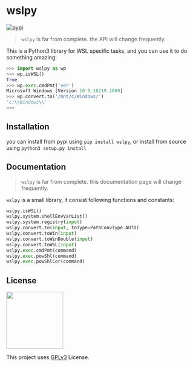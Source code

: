 # wslpy

[![pypi](https://flat.badgen.net/pypi/v/wslpy)](https://pypi.org/project/wslpy/)

> `wslpy` is far from complete. the API will change frequently.

This is a Python3 library for WSL specific tasks, and you can use it to do something amazing:

```python
>>> import wslpy as wp
>>> wp.isWSL()
True
>>> wp.exec.cmdPmt('ver')
Microsoft Windows [Version 10.0.18219.1000]
>>> wp.convert.to('/mnt/c/Windows/')
'c:\\Windows\\'
>>>
```

## Installation

you can install from pypi using `pip install wslpy`, or install from source using `python3 setup.py install`

## Documentation

> `wslpy` is far from complete. this documentation page will change frequently.

`wslpy` is a small library, it consist following functions and constants:

```python
wslpy.isWSL()
wslpy.system.shellEnvVarList()
wslpy.system.registry(input)
wslpy.convert.to(input, toType=PathConvType.AUTO)
wslpy.convert.toWin(input) 
wslpy.convert.toWinDouble(input)
wslpy.convert.toWSL(input) 
wslpy.exec.cmdPmt(command)
wslpy.exec.powShl(command)
wslpy.exec.powShlCor(command)
```

## License

<img width="150" src="https://www.gnu.org/graphics/gplv3-with-text-136x68.png">

This project uses [GPLv3](LICENSE) License.

